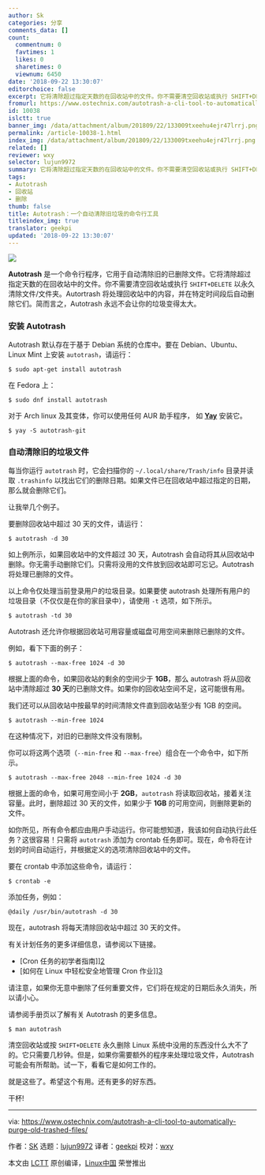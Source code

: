 ```yaml
---
author: Sk
categories: 分享
comments_data: []
count:
  commentnum: 0
  favtimes: 1
  likes: 0
  sharetimes: 0
  viewnum: 6450
date: '2018-09-22 13:30:07'
editorchoice: false
excerpt: 它将清除超过指定天数的在回收站中的文件。你不需要清空回收站或执行 SHIFT+DELETE 以永久清除文件/文件夹。
fromurl: https://www.ostechnix.com/autotrash-a-cli-tool-to-automatically-purge-old-trashed-files/
id: 10038
islctt: true
banner_img: /data/attachment/album/201809/22/133009txeehu4ejr47lrrj.png
permalink: /article-10038-1.html
index_img: /data/attachment/album/201809/22/133009txeehu4ejr47lrrj.png.thumb.jpg
related: []
reviewer: wxy
selector: lujun9972
summary: 它将清除超过指定天数的在回收站中的文件。你不需要清空回收站或执行 SHIFT+DELETE 以永久清除文件/文件夹。
tags:
- Autotrash
- 回收站
- 删除
thumb: false
title: Autotrash：一个自动清除旧垃圾的命令行工具
titleindex_img: true
translator: geekpi
updated: '2018-09-22 13:30:07'
---
```


![](/data/attachment/album/201809/22/133009txeehu4ejr47lrrj.png)


**Autotrash** 是一个命令行程序，它用于自动清除旧的已删除文件。它将清除超过指定天数的在回收站中的文件。你不需要清空回收站或执行 `SHIFT+DELETE` 以永久清除文件/文件夹。Autortrash 将处理回收站中的内容，并在特定时间段后自动删除它们。简而言之，Autotrash 永远不会让你的垃圾变得太大。


### 安装 Autotrash


Autotrash 默认存在于基于 Debian 系统的仓库中。要在 Debian、Ubuntu、Linux Mint 上安装 `autotrash`，请运行：



```
$ sudo apt-get install autotrash
```

在 Fedora 上：



```
$ sudo dnf install autotrash
```

对于 Arch linux 及其变体，你可以使用任何 AUR 助手程序， 如 [**Yay**](https://www.ostechnix.com/yay-found-yet-another-reliable-aur-helper/) 安装它。



```
$ yay -S autotrash-git
```

### 自动清除旧的垃圾文件


每当你运行 `autotrash` 时，它会扫描你的 `~/.local/share/Trash/info` 目录并读取 `.trashinfo` 以找出它们的删除日期。如果文件已在回收站中超过指定的日期，那么就会删除它们。


让我举几个例子。


要删除回收站中超过 30 天的文件，请运行：



```
$ autotrash -d 30
```

如上例所示，如果回收站中的文件超过 30 天，Autotrash 会自动将其从回收站中删除。你无需手动删除它们。只需将没用的文件放到回收站即可忘记。Autotrash 将处理已删除的文件。


以上命令仅处理当前登录用户的垃圾目录。如果要使 autotrash 处理所有用户的垃圾目录（不仅仅是在你的家目录中），请使用 `-t` 选项，如下所示。



```
$ autotrash -td 30
```

Autotrash 还允许你根据回收站可用容量或磁盘可用空间来删除已删除的文件。


例如，看下下面的例子：



```
$ autotrash --max-free 1024 -d 30
```

根据上面的命令，如果回收站的剩余的空间少于 **1GB**，那么 autotrash 将从回收站中清除超过 **30 天**的已删除文件。如果你的回收站空间不足，这可能很有用。


我们还可以从回收站中按最早的时间清除文件直到回收站至少有 1GB 的空间。



```
$ autotrash --min-free 1024
```

在这种情况下，对旧的已删除文件没有限制。


你可以将这两个选项（`--min-free` 和 `--max-free`）组合在一个命令中，如下所示。



```
$ autotrash --max-free 2048 --min-free 1024 -d 30
```

根据上面的命令，如果可用空间小于 **2GB**，`autotrash` 将读取回收站，接着关注容量。此时，删除超过 30 天的文件，如果少于 **1GB** 的可用空间，则删除更新的文件。


如你所见，所有命令都应由用户手动运行。你可能想知道，我该如何自动执行此任务？这很容易！只需将 `autotrash` 添加为 crontab 任务即可。现在，命令将在计划的时间自动运行，并根据定义的选项清除回收站中的文件。


要在 crontab 中添加这些命令，请运行：



```
$ crontab -e
```

添加任务，例如：



```
@daily /usr/bin/autotrash -d 30
```

现在，autotrash 将每天清除回收站中超过 30 天的文件。


有关计划任务的更多详细信息，请参阅以下链接。


* [Cron 任务的初学者指南]][2](https://www.ostechnix.com/a-beginners-guide-to-cron-jobs/)
* [如何在 Linux 中轻松安全地管理 Cron 作业]][3](https://www.ostechnix.com/how-to-easily-and-safely-manage-cron-jobs-in-linux/)


请注意，如果你无意中删除了任何重要文件，它们将在规定的日期后永久消失，所以请小心。


请参阅手册页以了解有关 Autotrash 的更多信息。



```
$ man autotrash
```

清空回收站或按 `SHIFT+DELETE` 永久删除 Linux 系统中没用的东西没什么大不了的。它只需要几秒钟。但是，如果你需要额外的程序来处理垃圾文件，Autotrash 可能会有所帮助。试一下，看看它是如何工作的。


就是这些了。希望这个有用。还有更多的好东西。


干杯!




---


via: <https://www.ostechnix.com/autotrash-a-cli-tool-to-automatically-purge-old-trashed-files/>


作者：[SK](https://www.ostechnix.com/author/sk/) 选题：[lujun9972](https://github.com/lujun9972) 译者：[geekpi](https://github.com/geekpi) 校对：[wxy](https://github.com/wxy)


本文由 [LCTT](https://github.com/LCTT/TranslateProject) 原创编译，[Linux中国](https://linux.cn/) 荣誉推出